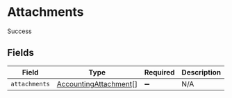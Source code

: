 # Attachments

Success


## Fields

| Field                                                                 | Type                                                                  | Required                                                              | Description                                                           |
| --------------------------------------------------------------------- | --------------------------------------------------------------------- | --------------------------------------------------------------------- | --------------------------------------------------------------------- |
| `attachments`                                                         | [AccountingAttachment](../../models/shared/accountingattachment.md)[] | :heavy_minus_sign:                                                    | N/A                                                                   |